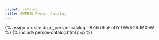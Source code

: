 ```yaml
---
layout: catalog
title: SWERIK Person Catalog
---
```

{% assign p = site.data._person-catalog.i-8ZdkUhuFmDYTWVRGRdMXeW %}
{% include person-catalog.html p=p %}

